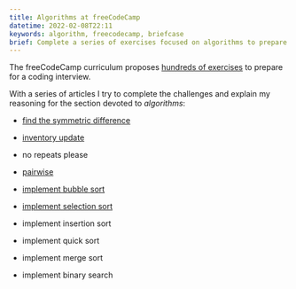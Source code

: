 ```yaml
---
title: Algorithms at freeCodeCamp
datetime: 2022-02-08T22:11
keywords: algorithm, freecodecamp, briefcase
brief: Complete a series of exercises focused on algorithms to prepare for a coding interview.
---
```


The freeCodeCamp curriculum proposes [hundreds of exercises](https://www.freecodecamp.org/learn/coding-interview-prep/) to prepare for a coding interview.

With a series of articles I try to complete the challenges and explain my reasoning for the section devoted to _algorithms_:

- [find the symmetric difference](/blog/find-the-symmetric-difference)

- [inventory update](/blog/inventory-update)

- no repeats please

- [pairwise](/blog/pairwise)

- [implement bubble sort](/blog/implement-bubble-sort)

- [implement selection sort](/blog/implement-selection-sort)

- implement insertion sort

- implement quick sort

- implement merge sort

- implement binary search
